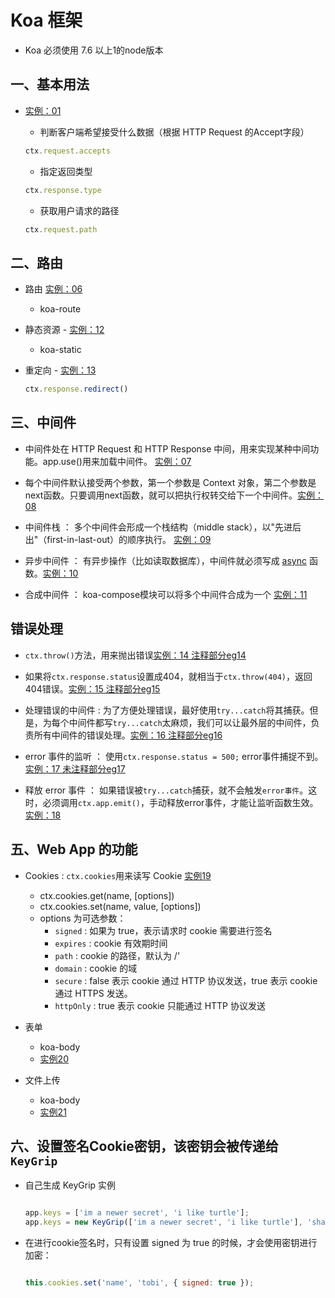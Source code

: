 Koa 框架
===

- Koa 必须使用 7.6 以上1的node版本

## 一、基本用法

- [实例：01](demos/01.js)

    + 判断客户端希望接受什么数据（根据 HTTP Request 的Accept字段）
    
    ```js
    ctx.request.accepts
    ```

    + 指定返回类型

    ```js
    ctx.response.type
    ```

    + 获取用户请求的路径

    ```js
    ctx.request.path
    ```


## 二、路由 

- 路由 [实例：06](demos/06.js)

    + koa-route   


- 静态资源 - [实例：12](demos/12.js)
    + koa-static


- 重定向 - [实例：13](demos/13.js)

    ```js
    ctx.response.redirect()
    ```

## 三、中间件

- 中间件处在 HTTP Request 和 HTTP Response 中间，用来实现某种中间功能。app.use()用来加载中间件。 [实例：07](demos/07.js)

- 每个中间件默认接受两个参数，第一个参数是 Context 对象，第二个参数是next函数。只要调用next函数，就可以把执行权转交给下一个中间件。[实例：08](demos/08.js)

- 中间件栈 ： 多个中间件会形成一个栈结构（middle stack），以"先进后出"（first-in-last-out）的顺序执行。 [实例：09](demos/09.js)

- 异步中间件 ： 有异步操作（比如读取数据库），中间件就必须写成 [async](http://es6.ruanyifeng.com/#docs/async) 函数。[实例：10](demos/10.js)

- 合成中间件 ： koa-compose模块可以将多个中间件合成为一个 [实例：11](demos/11.js)


## 错误处理

- ``ctx.throw()``方法，用来抛出错误[实例：14 注释部分eg14](demos/14.js)

- 如果将``ctx.response.status``设置成404，就相当于``ctx.throw(404)``，返回404错误。[实例：15 注释部分eg15](demos/14.js)

- 处理错误的中间件 : 为了方便处理错误，最好使用``try...catch``将其捕获。但是，为每个中间件都写``try...catch``太麻烦，我们可以让最外层的中间件，负责所有中间件的错误处理。[实例：16  注释部分eg16](demos/14.js)

- error 事件的监听 ： 使用``ctx.response.status = 500;``  error事件捕捉不到。[实例：17 未注释部分eg17](demos/14.js)

- 释放 error 事件 ： 如果错误被``try...catch``捕获，就不会触发``error事件``。这时，必须调用``ctx.app.emit()``，手动释放error事件，才能让监听函数生效。[实例：18](demos/18.js)



## 五、Web App 的功能

- Cookies : ``ctx.cookies``用来读写 Cookie [实例19](demos/19.js)
    + ctx.cookies.get(name, [options])
    + ctx.cookies.set(name, value, [options])
    + options 为可选参数：
        - ``signed`` : 如果为 true，表示请求时 cookie 需要进行签名
        - ``expires`` : cookie 有效期时间
        - ``path`` : cookie 的路径，默认为 /'
        - ``domain`` : cookie 的域
        - ``secure`` : false 表示 cookie 通过 HTTP 协议发送，true 表示 cookie 通过 HTTPS 发送。
        - ``httpOnly`` : true 表示 cookie 只能通过 HTTP 协议发送


- 表单
    + koa-body
    + [实例20](demos/20.js)

- 文件上传
    + koa-body
    + [实例21](demos/21.js)


## 六、设置签名Cookie密钥，该密钥会被传递给 ``KeyGrip``
    
- 自己生成 KeyGrip 实例

    ```js

    app.keys = ['im a newer secret', 'i like turtle'];
    app.keys = new KeyGrip(['im a newer secret', 'i like turtle'], 'sha256');

    ```
- 在进行cookie签名时，只有设置 signed 为 true 的时候，才会使用密钥进行加密：

    ```js
    
    this.cookies.set('name', 'tobi', { signed: true });

    ```